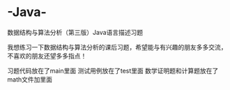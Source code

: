 # -Java-
数据结构与算法分析（第三版）Java语言描述习题

我想练习一下数据结构与算法分析的课后习题，希望能与有兴趣的朋友多多交流，不喜欢的朋友还望多多指点！

习题代码放在了main里面  测试用例放在了test里面 数学证明题和计算题放在了math文件加里面
